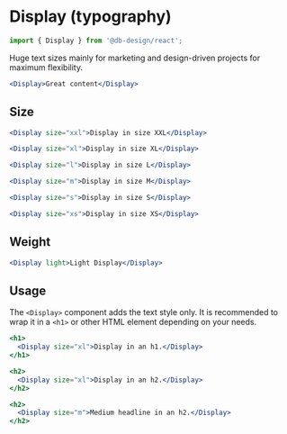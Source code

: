 # Display (typography)

```js
import { Display } from '@db-design/react';
```

Huge text sizes mainly for marketing and design-driven projects for maximum flexibility.

```jsx
<Display>Great content</Display>
```

## Size

```jsx
<Display size="xxl">Display in size XXL</Display>
```

```jsx
<Display size="xl">Display in size XL</Display>
```

```jsx
<Display size="l">Display in size L</Display>
```

```jsx
<Display size="m">Display in size M</Display>
```

```jsx
<Display size="s">Display in size S</Display>
```

```jsx
<Display size="xs">Display in size XS</Display>
```

## Weight

```jsx
<Display light>Light Display</Display>
```

## Usage

The `<Display>` component adds the text style only. It is recommended to wrap it in a `<h1>` or other HTML element depending on your needs.

```jsx
<h1>
  <Display size="xl">Display in an h1.</Display>
</h1>
```

```jsx
<h2>
  <Display size="xl">Display in an h2.</Display>
</h2>
```

```jsx
<h2>
  <Display size="m">Medium headline in an h2.</Display>
</h2>
```

